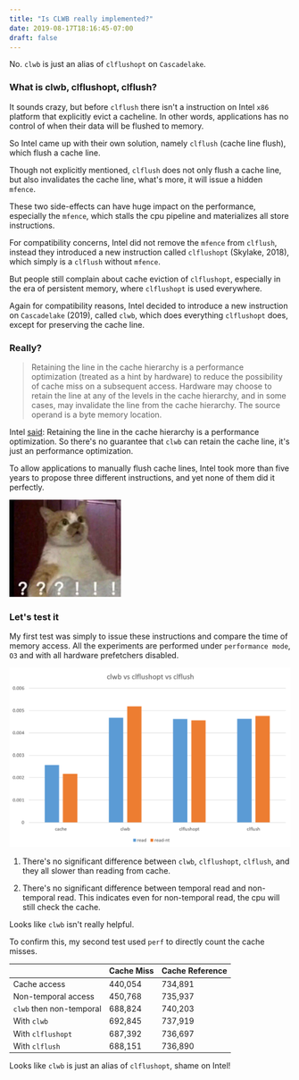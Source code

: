 ```yaml
---
title: "Is CLWB really implemented?"
date: 2019-08-17T18:16:45-07:00
draft: false 
---
```


No. `clwb` is just an alias of `clflushopt` on `Cascadelake`.  


### What is clwb, clflushopt, clflush?

It sounds crazy, but before `clflush` there isn't a instruction on Intel `x86` platform that explicitly evict a cacheline.
In other words, applications has no control of when their data will be flushed to memory.

So Intel came up with their own solution, namely `clflush` (cache line flush), which flush a cache line.

Though not explicitly mentioned, `clflush` does not only flush a cache line, but also invalidates the cache line, 
what's more, it will issue a hidden `mfence`.

These two side-effects can have huge impact on the performance, especially the `mfence`, which stalls the cpu pipeline and materializes all store instructions.

For compatibility concerns, Intel did not remove the `mfence` from `clflush`,
 instead they introduced a new instruction called `clflushopt` (Skylake, 2018), which simply is a `clflush` without `mfence`. 

But people still complain about cache eviction of `clflushopt`, especially in the era of persistent memory, where `clflushopt` is used everywhere.

Again for compatibility reasons, Intel decided to introduce a new instruction on `Cascadelake` (2019), called `clwb`, which does everything `clflushopt` does, except for preserving the cache line. 

### Really?

>Retaining the line in the cache hierarchy is a performance optimization (treated as a hint by hardware) to reduce the possibility of cache miss on a subsequent access. Hardware may choose to retain the line at any of the levels in the cache hierarchy, and in some cases, may invalidate the line from the cache hierarchy. The source operand is a byte memory location.

Intel [said](https://www.felixcloutier.com/x86/clwb): Retaining the line in the cache hierarchy is a performance optimization. So there's no guarantee that `clwb` can retain the cache line, it's just an performance optimization.

To allow applications to manually flush cache lines, 
Intel took more than five years to propose three different instructions, and yet none of them did it perfectly.

<img src="/img/intel-clwb.jpg" width="200"/>

### Let's test it

My first test was simply to issue these instructions and compare the time of memory access. All the experiments are performed under `performance mode`, `O3` and with all hardware prefetchers disabled. 

![](/img/clwb-clflush.png)

1. There's no significant difference between `clwb`, `clflushopt`, `clflush`, and they all slower than reading from cache.

2. There's no significant difference between temporal read and non-temporal read.
This indicates even for non-temporal read, the cpu will still check the cache. 


Looks like `clwb` isn't really helpful.

To confirm this, my second test used `perf` to directly count the cache misses.

| | Cache Miss | Cache Reference |
| ----- | ----- | -----|
| Cache access | 440,054 | 734,891 |
| Non-temporal access | 450,768 | 735,937 |
| `clwb` then non-temporal | 688,824 | 740,203 |
| With `clwb`| 692,845 | 737,919 |
| With `clflushopt`| 687,392 | 736,697 |
| With `clflush`| 688,151 | 736,890 |


Looks like `clwb` is just an alias of `clflushopt`, shame on Intel!


